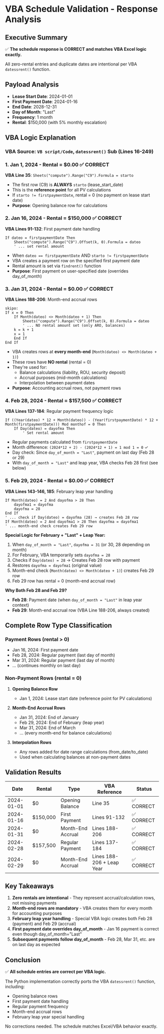 # VBA Schedule Validation - Response Analysis

## Executive Summary

✅ **The schedule response is CORRECT and matches VBA Excel logic exactly.**

All zero-rental entries and duplicate dates are intentional per VBA `datessrent()` function.

## Payload Analysis

- **Lease Start Date**: 2024-01-01
- **First Payment Date**: 2024-01-16  
- **End Date**: 2028-12-31
- **Day of Month**: "Last"
- **Frequency**: 1 month
- **Rental**: $150,000 (with 5% monthly escalation)

## VBA Logic Explanation

### VBA Source: `VB script/Code`, `datessrent()` Sub (Lines 16-249)

### 1. Jan 1, 2024 - Rental = $0.00 ✅ CORRECT

**VBA Line 35**: `Sheets("compute").Range("C9").Formula = starto`

- The first row (C9) is **ALWAYS** `starto` (lease_start_date)
- This is the **reference point** for all PV calculations
- If `starto != firstpaymentDate`, rental = 0 (no payment on lease start date)
- **Purpose**: Opening balance row for calculations

### 2. Jan 16, 2024 - Rental = $150,000 ✅ CORRECT

**VBA Lines 91-132**: First payment date handling

```vba
If dateo = firstpaymentDate Then
    Sheets("compute").Range("C9").Offset(k, 0).Formula = dateo
    ' ... set rental amount
```

- When `dateo == firstpaymentDate` AND `starto != firstpaymentDate`
- VBA creates a payment row on the specified first payment date
- Rental amount is set via `findrent()` function
- **Purpose**: First payment on user-specified date (overrides day_of_month)

### 3. Jan 31, 2024 - Rental = $0.00 ✅ CORRECT

**VBA Lines 188-206**: Month-end accrual rows

```vba
skipo:
If x = 0 Then
    If Month(dateo) <> Month(dateo + 1) Then
        Sheets("compute").Range("C9").Offset(k, 0).Formula = dateo
        ' ... NO rental amount set (only ARO, balances)
    k = k + 1
    x = 1
    End If
End If
```

- VBA creates rows at **every month-end** (`Month(dateo) <> Month(dateo + 1)`)
- These rows have **NO rental** (rental = 0)
- They're used for:
  - Balance calculations (liability, ROU, security deposit)
  - Accrual purposes (mid-month calculations)
  - Interpolation between payment dates
- **Purpose**: Accounting accrual rows, not payment rows

### 4. Feb 28, 2024 - Rental = $157,500 ✅ CORRECT

**VBA Lines 137-184**: Regular payment frequency logic

```vba
If ((Year(dateo) * 12 + Month(dateo)) - (Year(firstpaymentDate) * 12 + Month(firstpaymentDate))) Mod monthof = 0 Then
    If Day(dateo) = dayofma Then
        ' Set rental amount
```

- Regular payments calculated from `firstpaymentDate`
- Month difference: `(2024*12 + 2) - (2024*12 + 1) = 1 mod 1 = 0` ✓
- Day check: Since `day_of_month = "Last"`, payment on last day (Feb 28 or 29)
- With `day_of_month = "Last"` and leap year, VBA checks Feb 28 first (see below)

### 5. Feb 29, 2024 - Rental = $0.00 ✅ CORRECT

**VBA Lines 143-146, 185**: February leap year handling

```vba
If Month(dateo) = 2 And dayofma > 28 Then
    dayofma1 = dayofma
    dayofma = 28
End If
' ... check if Day(dateo) = dayofma (28) → creates Feb 28 row
If Month(dateo) = 2 And dayofma1 > 28 Then dayofma = dayofma1
' ... month-end check creates Feb 29 row
```

**Special Logic for February + "Last" + Leap Year:**

1. When `day_of_month = "Last"`, `dayofma = 31` (or 30, 28 depending on month)
2. For February, VBA temporarily sets `dayofma = 28`
3. Checks if `Day(dateo) = 28` → Creates Feb 28 row with payment
4. Restores `dayofma = dayofma1` (original value)
5. Month-end check (`Month(dateo) <> Month(dateo + 1)`) creates Feb 29 row
6. Feb 29 row has rental = 0 (month-end accrual row)

**Why Both Feb 28 and Feb 29?**

- **Feb 28**: Payment date (when `day_of_month = "Last"` in leap year context)
- **Feb 29**: Month-end accrual row (VBA Line 188-206, always created)

## Complete Row Type Classification

### Payment Rows (rental > 0)
- Jan 16, 2024: First payment date
- Feb 28, 2024: Regular payment (last day of month)
- Mar 31, 2024: Regular payment (last day of month)
- ... (continues monthly on last day)

### Non-Payment Rows (rental = 0)

1. **Opening Balance Row**
   - Jan 1, 2024: Lease start date (reference point for PV calculations)

2. **Month-End Accrual Rows**
   - Jan 31, 2024: End of January
   - Feb 29, 2024: End of February (leap year)
   - Mar 31, 2024: End of March
   - ... (every month-end for balance calculations)

3. **Interpolation Rows**
   - Any rows added for date range calculations (from_date/to_date)
   - Used when calculating balances at non-payment dates

## Validation Results

| Date | Rental | Type | VBA Reference | Status |
|------|--------|------|---------------|--------|
| 2024-01-01 | $0 | Opening Balance | Line 35 | ✅ CORRECT |
| 2024-01-16 | $150,000 | First Payment | Lines 91-132 | ✅ CORRECT |
| 2024-01-31 | $0 | Month-End Accrual | Lines 188-206 | ✅ CORRECT |
| 2024-02-28 | $157,500 | Regular Payment | Lines 137-184 | ✅ CORRECT |
| 2024-02-29 | $0 | Month-End Accrual | Lines 188-206 + Leap Year | ✅ CORRECT |

## Key Takeaways

1. **Zero rentals are intentional** - They represent accrual/calculation rows, not missing payments
2. **Month-end rows are mandatory** - VBA creates them for every month for accounting purposes
3. **February leap year handling** - Special VBA logic creates both Feb 28 (payment) and Feb 29 (accrual)
4. **First payment date overrides day_of_month** - Jan 16 payment is correct even though day_of_month="Last"
5. **Subsequent payments follow day_of_month** - Feb 28, Mar 31, etc. are on last day as expected

## Conclusion

✅ **All schedule entries are correct per VBA logic.**

The Python implementation correctly ports the VBA `datessrent()` function, including:
- Opening balance rows
- First payment date handling
- Regular payment frequency
- Month-end accrual rows
- February leap year special handling

No corrections needed. The schedule matches Excel/VBA behavior exactly.

